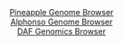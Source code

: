 <div id="Pineapple_Genome_Browser" align="center">
  <a href="https://igv.org/app/?sessionURL=blob:zZJdb9owFIb_i6VVmxSSOIFQIlVT1rWFsbYqLMtKVUWH4AR3iW1skxAQ_30u2rSbVSoXmyb5wj7yx3sePztUE6koZyhEno17NsbIQmrJmylUoiQ3UBGFwhxKRSwkSU4kYRlB4Q7loDTEk8_m5FJroULHoVp0KmAFt5VvQwVbzqBRdsYr55yXJcy5BM2lcj5IqLlDi7rTkDkIYZu3fbvnLECDA6VYcqa4Iwgr0sbcl_4qpQVhvCJptS41PQRITR6TcWHn8D5KplGWEaXGpB0tzqLxKPrqX8Szq.B8Ft8OkzhITqa0YKDXkpzdY5kXF7mInuK4WfYn56wYtjjQpO6.8T.eXGwElUSd4T4.7br.YPAMhrIF2fxPPZtBj.z7Wxzh0QxotQl0zaa1uJmx1bX27ob3f.zbQ3sLlTxbGw9QtpT9ELuW7wZWzws6z1N8arnuwNCRnKLw4dFCWkL23Wx_2CHdCmMLUmS1PohjIS4XRKKwM3DdPjbX97r9rmvw7q0dWsvy76G9jCeDvutFnhekOS21UXmRKiaUDYzZdZbbxfZIlhKGd5IWuUw.DVvAT3cbCbeMT5eJ.wJLC5mnD99nGn1Non9i3WuC2Hp.rGpytb1tvojVbDu_vmRTkYxI217VY.9.9CKe49DkXFagzX5TMcufttUgKTBtCjVVdE5LqtvEUOQNCrHnG2lRxktuLESymL91LdfCPffdbzn9_eP.Bw--">Pineapple Genome Browser</a>
</div>
<div id="Alphonso_Genome_Browser" align="center">
  <a href="https://igv.org/app/?sessionURL=blob:zZJfa9swFMW_i6BlA8eW_Dc2lJG28RLSpiSZl5FSjGLLjpgteZJsJw357tPKxl46aB42BnqQLle65xz9jqAjQlLOQARsE3kmQsAAcsf7Fa6bisxxTSSIClxJYgBBCiIIywiIjqDAUuFkeadv7pRqZGRZVDWDGrOSm9IxcY2fOcO9NDNeWze8qvCWC6y4kNa1wB23aNkNerLFTWPq2Y7pWTlW2MJVs.NMcqshrEx7_V76q5SWhPGapHVbKfoiINV6tMbcLPCH0Xo1yjIi5YwcpvnVaDYdfXbGyeajf7NJHibrxF9frmjJsGoFuULJhR23i3n_3C6.9CzO6f3Dxl3MnWl_m104t5fjfUMFkVcoQEMXutB3dDSU5WT_P7nWi57p3G0nmRfO.s2UPsTz2zifJGOIsjk.8Fd9u.BkgIpnrSYBZDsRRAgaDvQNz_YHP7ZoaEAY6nQEpyB6fDKAEjj7qtsfj0AdGs0LkORb.4KOAbjIiQDRIIQwQGFoe27gwjBEJ.MIWlH9vWjjZBkG0B7Ztp8WtFIa5jyVrJEmZszsssIsn8_M8jC8LvpPwzhY7t2E71z_vmxWYjTL93_K0gB69Mv3aaNvUfRPqHuLEFNtz0Vt0Y0nm7Js48zv.uDCvmZdEE5o0g7vlvevBuRpu.eFU3BRY6X7dUUff_LWYUExU7rQUUm3tKLqsNY58h5EyHY0tiDjFdccAlFu30EDGsiD73_j6ZyeTt8B">Alphonso Genome Browser</a>
</div>


<div id="DAF_Genomics_Browser" align="center">
  <a href="https://igv.org/app/?sessionURL=blob:tZFra9swFIb_y4H2k6.yE8eGMEwXb2lGB01d05QSVPs4NrElT5LnZCH_fcLrGGyUMehAEhLn8r46zwm.opA1ZxABsdyJ5bpggKz4sKZt1.ANbVFCVNJGogECSxTIcoToBCWViqa3n3RlpVQnI9suaGnukPG2zqUlPYt2puS9qlCnmsSiLf3GGR2klfNWJytq06arOJPcpnmOUpqO3SHbbQeqj5.x7dgSt23fqHpU3WoT2lhhlVS7rVmBh78Y.Q_KetXv4mwdj_UrPC6LebxaxvfeIt18mF5t0s8fs3SaXa7rHaOqFzjni1ly9YzsjlT7m1lRHapsfRcGcc75hff.cnHoaoFy7gbuzHe8kBA4G9DwvNcIIK.EG7m.EZCZQXzffLl6k6megeA1RI9PBihB871OfzyBOnYaFEj80o_MDOCiQAGRGTpO4IYhmfiB74ShezZO0IvmjUkm6W0YOCQmZGo901brl3Uzjk8L_Rl8K4y_ddb7XzEluFnuROI8ZNnxHi9Isrruh8n1QzZgs38FlAGvfqzkoqVKh348X7DQRuu1yNQvLt756fwd">DAF Genomics Browser</a>
</div>
